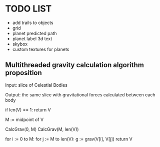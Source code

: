 # TODO LIST

- add trails to objects
- grid
- planet predicted path
- planet label 3d text
- skybox
- custom textures for planets

## Multithreaded gravity calculation algorithm proposition

Input: slice of Celestial Bodies

Output: the same slice with gravitational forces calculated between each body


if len(V) == 1:
    return V

M := midpoint of V

CalcGrav(0, M)
CalcGrav(M, len(V))

for i := 0 to M:
    for j := M to len(V):
        g := grav(V[i], V[j])
return V
